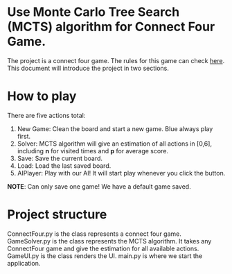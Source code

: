 # Use Monte Carlo Tree Search (MCTS) algorithm for Connect Four Game.

The project is a connect four game.  The rules for this game can check [here](https://en.wikipedia.org/wiki/Connect_Four).
This document will introduce the project in two sections.


# How to play

There are five actions total:
1. New Game: Clean the board and start a new game. Blue always play first.
2. Solver: MCTS algorithm will give an estimation of all actions in [0,6], including **n** for visited times and **p** for average score.
3. Save: Save the current board.
4. Load: Load the last saved board.
5. AIPlayer: Play with our AI! It will start play whenever you click the button.

**NOTE**: Can only save one game! We have a default game saved.

# Project structure
ConnectFour.py is the class represents a connect four game.
GameSolver.py is the class represents the MCTS algorithm. It takes any ConnectFour game and give the estimation for all available actions.
GameUI.py is the class renders the UI.
main.py is where we start the application.